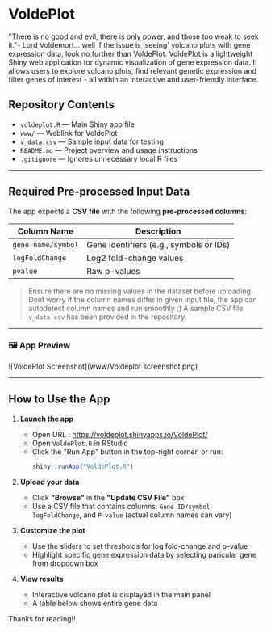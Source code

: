 # VoldePlot
"There is no good and evil, there is only power, and those too weak to seek it."- Lord Voldemort... well if the issue is 'seeing' volcano plots with gene expression data, look no further than VoldePlot.
VoldePlot is a lightweight Shiny web application for dynamic visualization of gene expression data. It allows users to explore volcano plots, find relevant genetic expression and filter genes of interest - all within an interactive and user-friendly interface.


## Repository Contents

- `voldeplot.R` — Main Shiny app file
- `www/` — Weblink for VoldePlot
- `v_data.csv` — Sample input data for testing
- `README.md` — Project overview and usage instructions
- `.gitignore` — Ignores unnecessary local R files


---
##  Required Pre-processed Input Data

The app expects a **CSV file** with the following **pre-processed columns**:

| Column Name     | Description                                      |
|------------------|--------------------------------------------------|
| `gene name/symbol`           | Gene identifiers (e.g., symbols or IDs)          |
| `logFoldChange`          | Log2 fold-change values                          |
| `pvalue`         | Raw p-values                                     |


>  Ensure there are no missing values in the dataset before uploading.
> Dont worry if the column names differ in given input file, the app can autodetect column names and run smoothly :)
A sample CSV file `v_data.csv` has been provided in the repository.
 ---

 ### 🖼️ App Preview

![VoldePlot Screenshot](www/Voldeplot screenshot.png)


---

 ## How to Use the App

1. **Launch the app**
   
   - Open URL : https://voldeplot.shinyapps.io/VoldePlot/
   - Open `VoldePlot.R` in RStudio
   - Click the "Run App" button in the top-right corner, or run:
     ```r
     shiny::runApp("VoldePlot.R")
     ```

3. **Upload your data**
   - Click **"Browse"** in the **"Update CSV File"** box 
   - Use a CSV file that contains columns: `Gene ID/symbol`, `logFoldChange`, and `P-value` (actual column names can vary)

4. **Customize the plot**
   - Use the sliders to set thresholds for log fold-change and p-value
   - Highlight specific gene expression data by selecting paricular gene from dropdown box

5. **View results**
   - Interactive volcano plot is displayed in the main panel
   - A table below shows entire gene data
  
  Thanks for reading!!






